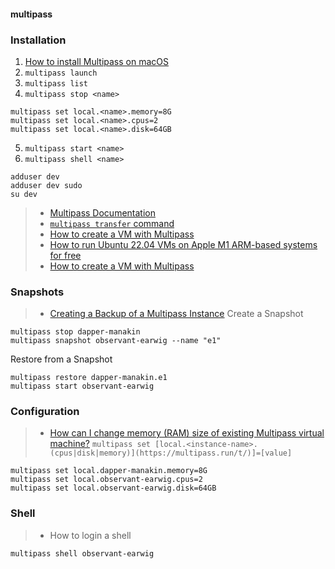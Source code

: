 #### multipass
### Installation
1. [How to install Multipass on macOS](https://multipass.run/docs/installing-on-macos#heading--install-upgrade-uninstall)
2. `multipass launch`
3. `multipass list`
4. `multipass stop <name>`
```
multipass set local.<name>.memory=8G
multipass set local.<name>.cpus=2   
multipass set local.<name>.disk=64GB
```
5. `multipass start <name>`
6. `multipass shell <name>`
```
adduser dev
adduser dev sudo
su dev
```

>- [Multipass Documentation](https://multipass.run/docs)
>- [`multipass transfer` command](https://multipass.run/docs/transfer-command)
>- [How to create a VM with Multipass](https://ubuntu.com/server/docs/virtualization-multipass)
>- [How to run Ubuntu 22.04 VMs on Apple M1 ARM-based systems for free](https://multipass.run/docs/installing-on-macos)
>- [How to create a VM with Multipass](https://ubuntu.com/server/docs/virtualization-multipass)
### Snapshots
>- [Creating a Backup of a Multipass Instance](https://github-wiki-see.page/m/dialloi659/multipass/wiki/Creating-a-Backup-of-a-Multipass-Instance)
Create a Snapshot
```
multipass stop dapper-manakin
multipass snapshot observant-earwig --name "e1"
```
Restore from a Snapshot
```
multipass restore dapper-manakin.e1 
multipass start observant-earwig
```
### Configuration
>- [How can I change memory (RAM) size of existing Multipass virtual machine?](https://github.com/canonical/multipass/issues/1265)
`multipass set [local.<instance-name>.(cpus|disk|memory)](https://multipass.run/t/)]=[value]`
```
multipass set local.dapper-manakin.memory=8G
multipass set local.observant-earwig.cpus=2   
multipass set local.observant-earwig.disk=64GB
```
### Shell
>- How to login a shell
```
multipass shell observant-earwig
```

